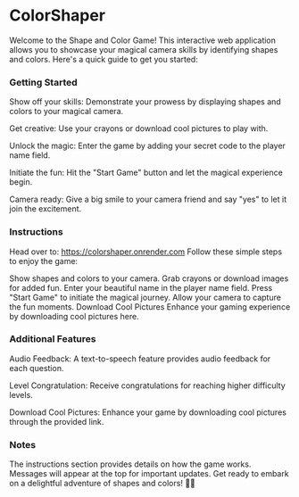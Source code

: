 # ColorShaper
Welcome to the Shape and Color Game! This interactive web application allows you to showcase your magical camera skills by identifying shapes and colors. Here's a quick guide to get you started:

### Getting Started
Show off your skills: Demonstrate your prowess by displaying shapes and colors to your magical camera.

Get creative: Use your crayons or download cool pictures to play with.

Unlock the magic: Enter the game by adding your secret code to the player name field.

Initiate the fun: Hit the "Start Game" button and let the magical experience begin.

Camera ready: Give a big smile to your camera friend and say "yes" to let it join the excitement.

### Instructions

Head over to: https://colorshaper.onrender.com
Follow these simple steps to enjoy the game:

Show shapes and colors to your camera.
Grab crayons or download images for added fun.
Enter your beautiful name in the player name field.
Press "Start Game" to initiate the magical journey.
Allow your camera to capture the fun moments.
Download Cool Pictures
Enhance your gaming experience by downloading cool pictures here.

### Additional Features
Audio Feedback: A text-to-speech feature provides audio feedback for each question.

Level Congratulation: Receive congratulations for reaching higher difficulty levels.

Download Cool Pictures: Enhance your game by downloading cool pictures through the provided link.

### Notes
The instructions section provides details on how the game works.
Messages will appear at the top for important updates.
Get ready to embark on a delightful adventure of shapes and colors! 🌈✨
